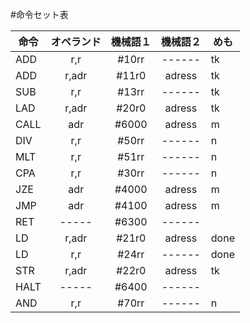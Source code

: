#命令セット表
  
|命令 |オペランド  | 機械語１|機械語２|めも|
| --------------- |:---------------:|:---------:|:-----------:| ------- |
|ADD  |r,r  | #10rr |------|tk|
|ADD  |r,adr| #11r0 |adress|tk|
|SUB  |r,r  | #13rr |------|tk|
|LAD  |r,adr| #20r0 |adress|tk|
|CALL |adr  | #6000 |adress|m|
|DIV  |r,r  | #50rr |------|n|
|MLT  |r,r  | #51rr |------|n|
|CPA  |r,r  | #30rr |------|n|
|JZE  |adr  | #4000 |adress|m|
|JMP  |adr  | #4100 |adress|m|
|RET  |-----| #6300 |------||
|LD   |r,adr| #21r0 |adress|done|
|LD   |r,r  | #24rr |------|done|
|STR  |r,adr| #22r0 |adress|tk|
|HALT |-----| #6400 |------||
|AND  |r,r  | #70rr |------|n|
